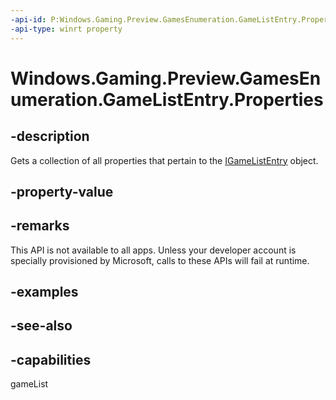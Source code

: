 ```yaml
---
-api-id: P:Windows.Gaming.Preview.GamesEnumeration.GameListEntry.Properties
-api-type: winrt property
---
```


<!-- Property syntax
public Windows.Foundation.Collections.IMapView<string, object> Properties { get; }
-->

# Windows.Gaming.Preview.GamesEnumeration.GameListEntry.Properties

## -description
Gets a collection of all properties that pertain to the [IGameListEntry](igamelistentry.md) object.

## -property-value

## -remarks
This API is not available to all apps. Unless your developer account is specially provisioned by Microsoft, calls to these APIs will fail at runtime.

## -examples

## -see-also


## -capabilities
gameList
